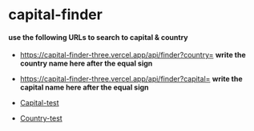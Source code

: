# capital-finder

#### use the following URLs to search to capital & country

- https://capital-finder-three.vercel.app/api/finder?country= **write the country name here after the equal sign**
- https://capital-finder-three.vercel.app/api/finder?capital= **write the capital name here after the equal sign**

- [Capital-test](https://capital-finder-three.vercel.app/api/finder?capital=Amman)
- [Country-test](https://capital-finder-three.vercel.app/api/finder?country=Jordan)